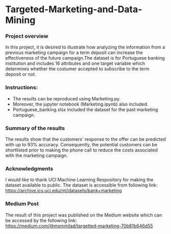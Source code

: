 # Targeted-Marketing-and-Data-Mining

### Project overview
In this project, it is desired to illustrate how analyzing the information from a previous marketing campaign for a term deposit can increase the effectiveness of the future campaign.The dataset is for Portuguese banking institution and includes 16 attributes and one target variable which determines whether the costumer accepted to subscribe to the term deposit or not. 

### Instructions:
- The results can be reproduced using Marketing.py. 
- Moreover, the jupyter notebook (Marketing.ipynb) also included. 
- Portuguese_banking.xlsx included the dataset for the past marketing campaign.

### Summary of the results
The results show that the customers' response to the offer can be predicted with up to 93% accuracy. Consequently, the potential customers can be shortlisted prior to making the phone call to reduce the costs associated with the marketing campaign.

### Acknowledgments
I would like to thank UCI Machine Learning Respository for making the dataset available to public.
The dataset is accessible from following link: https://archive.ics.uci.edu/ml/datasets/bank+marketing

### Medium Post
The result of this project was published on the Medium website which can be accessed by the following link:
https://medium.com/@msmmilad/targetted-marketing-70b81b646d55
